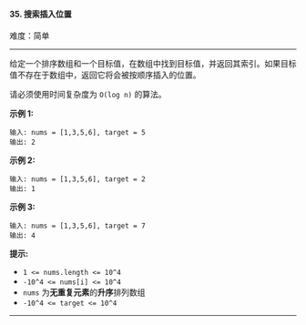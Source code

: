 #### 35. 搜索插入位置

难度：简单

---

给定一个排序数组和一个目标值，在数组中找到目标值，并返回其索引。如果目标值不存在于数组中，返回它将会被按顺序插入的位置。

请必须使用时间复杂度为 `O(log n)` 的算法。

**示例 1:**

```
输入: nums = [1,3,5,6], target = 5
输出: 2
```

**示例 2:**

```
输入: nums = [1,3,5,6], target = 2
输出: 1
```

**示例 3:**

```
输入: nums = [1,3,5,6], target = 7
输出: 4
```

**提示:**

* `1 <= nums.length <= 10^4`
* `-10^4 <= nums[i] <= 10^4`
* `nums` 为**无重复元素**的**升序**排列数组
* `-10^4 <= target <= 10^4`

---

```Java
```
